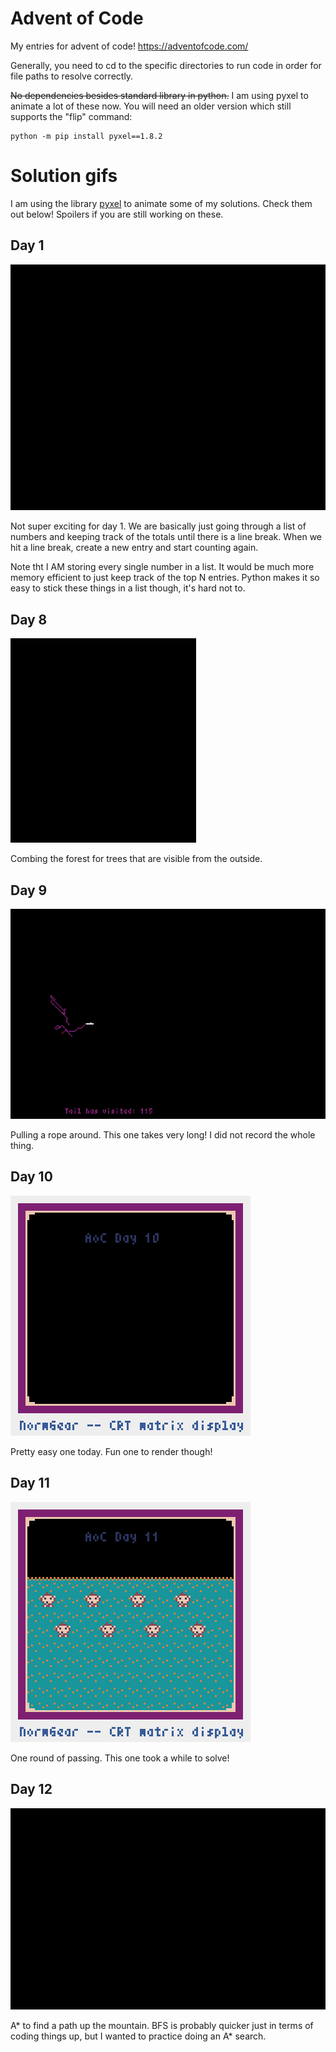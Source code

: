 # Advent of Code

My entries for advent of code! https://adventofcode.com/

Generally, you need to cd to the specific directories to run code in order for file paths to resolve correctly.

~~No dependencies besides standard library in python.~~ I am using pyxel to animate a lot of these now. You will need an older version which still supports the "flip" command:

``` 
python -m pip install pyxel==1.8.2
```

# Solution gifs

I am using the library [pyxel](https://github.com/kitao/pyxel) to animate some of my solutions. Check them out below! Spoilers if you are still working on these.


## Day 1

![Day 1](https://github.com/paloblanco/advent_of_code/blob/master/gifs/day1.gif)

Not super exciting for day 1. We are basically just going through a list of numbers and keeping track of the totals until there is a line break. When we hit a line break, create a new entry and start counting again.

Note tht I AM storing every single number in a list. It would be much more memory efficient to just keep track of the top N entries. Python makes it so easy to stick these things in a list though, it's hard not to.

## Day 8

![Day 8](https://github.com/paloblanco/advent_of_code/blob/master/gifs/day8.gif)

Combing the forest for trees that are visible from the outside.


## Day 9

![Day 9](https://github.com/paloblanco/advent_of_code/blob/master/gifs/day9.gif)

Pulling a rope around. This one takes very long! I did not record the whole thing.

## Day 10

![Day 10](https://github.com/paloblanco/advent_of_code/blob/master/gifs/day10.gif)

Pretty easy one today. Fun one to render though!

## Day 11

![Day 11](https://github.com/paloblanco/advent_of_code/blob/master/gifs/day11.gif)

One round of passing. This one took a while to solve!

## Day 12

![Day 12](https://github.com/paloblanco/advent_of_code/blob/master/gifs/day12.gif)

A* to find a path up the mountain. BFS is probably quicker just in terms of coding things up, but I wanted to practice doing an A* search.